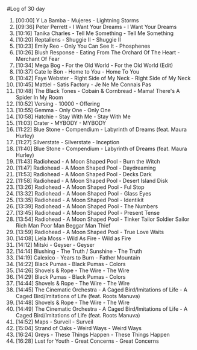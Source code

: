 #Log of 30 day

1. [00:00] Y La Bamba - Mujeres - Lightning Storms
1. [09:36] Peter Perrett - I Want Your Dreams - I Want Your Dreams
1. [10:16] Tanika Charles - Tell Me Something - Tell Me Something
1. [10:20] Reptaliens - Shuggie II - Shuggie II
1. [10:23] Emily Reo - Only You Can See It - Phosphenes
1. [10:26] Blush Response - Eating From The Orchard Of The Heart - Merchant Of Fear
1. [10:34] Mega Bog - For the Old World - For the Old World (Edit)
1. [10:37] Cate le Bon - Home to You - Home To You
1. [10:42] Faye Webster - Right Side of My Neck - Right Side of My Neck
1. [10:45] Mattiel - Satis Factory - Je Ne Me Connais Pas
1. [10:48] The Black Tones - Cobain & Cornbread - Mama! There's A Spider In My Room
1. [10:52] Versing - 10000 - Offering
1. [10:55] Gemma - Only One - Only One
1. [10:58] Hatchie - Stay With Me - Stay With Me
1. [11:03] Crater - MYBODY - MYBODY
1. [11:22] Blue Stone - Compendium - Labyrinth of Dreams (feat. Maura Hurley)
1. [11:27] Silverstate - Silverstate - Inception
1. [11:40] Blue Stone - Compendium - Labyrinth of Dreams (feat. Maura Hurley)
1. [11:43] Radiohead - A Moon Shaped Pool - Burn the Witch
1. [11:47] Radiohead - A Moon Shaped Pool - Daydreaming
1. [11:53] Radiohead - A Moon Shaped Pool - Decks Dark
1. [11:58] Radiohead - A Moon Shaped Pool - Desert Island Disk
1. [13:26] Radiohead - A Moon Shaped Pool - Ful Stop
1. [13:32] Radiohead - A Moon Shaped Pool - Glass Eyes
1. [13:35] Radiohead - A Moon Shaped Pool - Identikit
1. [13:39] Radiohead - A Moon Shaped Pool - The Numbers
1. [13:45] Radiohead - A Moon Shaped Pool - Present Tense
1. [13:54] Radiohead - A Moon Shaped Pool - Tinker Tailor Soldier Sailor Rich Man Poor Man Beggar Man Thief
1. [13:59] Radiohead - A Moon Shaped Pool - True Love Waits
1. [14:08] Liela Moss - Wild As Fire - Wild as Fire
1. [14:12] Mitski - Geyser - Geyser
1. [14:14] Blushing - The Truth / Sunshine - The Truth
1. [14:19] Calexico - Years to Burn - Father Mountain
1. [14:22] Black Pumas - Black Pumas - Colors
1. [14:26] Shovels & Rope - The Wire - The Wire
1. [14:29] Black Pumas - Black Pumas - Colors
1. [14:44] Shovels & Rope - The Wire - The Wire
1. [14:45] The Cinematic Orchestra - A Caged Bird/Imitations of Life - A Caged Bird/Imitations of Life (feat. Roots Manuva)
1. [14:48] Shovels & Rope - The Wire - The Wire
1. [14:49] The Cinematic Orchestra - A Caged Bird/Imitations of Life - A Caged Bird/Imitations of Life (feat. Roots Manuva)
1. [14:52] Maps - Surveil - Surveil
1. [15:04] Strand of Oaks - Weird Ways - Weird Ways
1. [16:24] Greys - These Things Happen - These Things Happen
1. [16:28] Lust for Youth - Great Concerns - Great Concerns
